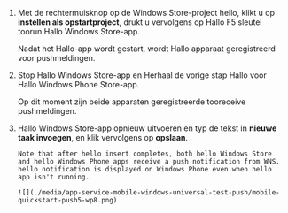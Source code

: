 
1. Met de rechtermuisknop op de Windows Store-project hello, klikt u op **instellen als opstartproject**, drukt u vervolgens op Hallo F5 sleutel toorun Hallo Windows Store-app.
   
    Nadat het Hallo-app wordt gestart, wordt Hallo apparaat geregistreerd voor pushmeldingen.
2. Stop Hallo Windows Store-app en Herhaal de vorige stap Hallo voor Hallo Windows Phone Store-app.
   
    Op dit moment zijn beide apparaten geregistreerde tooreceive pushmeldingen.
3. Hallo Windows Store-app opnieuw uitvoeren en typ de tekst in **nieuwe taak invoegen**, en klik vervolgens op **opslaan**.
   
       Note that after hello insert completes, both hello Windows Store and hello Windows Phone apps receive a push notification from WNS. hello notification is displayed on Windows Phone even when hello app isn't running.
   
       ![](./media/app-service-mobile-windows-universal-test-push/mobile-quickstart-push5-wp8.png)

